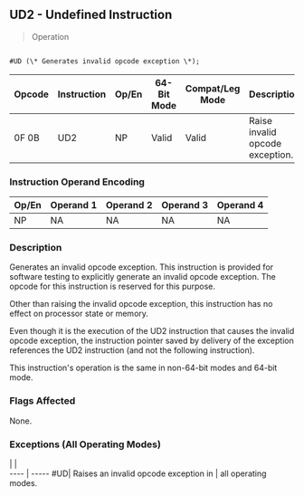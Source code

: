 ## UD2 - Undefined Instruction

> Operation
``` slim

#UD (\* Generates invalid opcode exception \*);

```

 Opcode| Instruction| Op/En| 64-Bit Mode| Compat/Leg Mode| Description                    
 ---  | --- | --- | --- | --- | ---
 0F 0B | UD2        | NP   | Valid      | Valid          | Raise invalid opcode exception.

### Instruction Operand Encoding
 Op/En| Operand 1| Operand 2| Operand 3| Operand 4
 ---  | --- | --- | --- | ---
 NP   | NA       | NA       | NA       | NA       

### Description
Generates an invalid opcode exception. This instruction is provided for software
testing to explicitly generate an invalid opcode exception. The opcode for this
instruction is reserved for this purpose.

Other than raising the invalid opcode exception, this instruction has no effect
on processor state or memory.

Even though it is the execution of the UD2 instruction that causes the invalid
opcode exception, the instruction pointer saved by delivery of the exception
references the UD2 instruction (and not the following instruction).

This instruction's operation is the same in non-64-bit modes and 64-bit mode.



### Flags Affected
None.


### Exceptions (All Operating Modes)
   | |  
---- | -----
 #UD| Raises an invalid opcode exception in
    | all operating modes.                 
